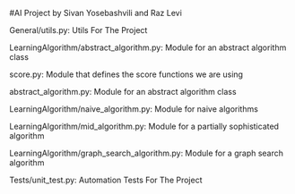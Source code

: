 #AI Project by Sivan Yosebashvili and Raz Levi

General/utils.py: Utils For The Project

LearningAlgorithm/abstract_algorithm.py: Module for an abstract algorithm class

score.py: Module that defines the score functions we are using

abstract_algorithm.py: Module for an abstract algorithm class

LearningAlgorithm/naive_algorithm.py: Module for naive algorithms

LearningAlgorithm/mid_algorithm.py: Module for a partially sophisticated algorithm

LearningAlgorithm/graph_search_algorithm.py: Module for a graph search algorithm

Tests/unit_test.py: Automation Tests For The Project

